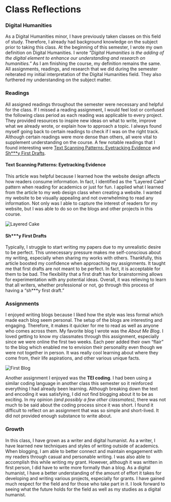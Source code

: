 # Class Reflections

### Digital Humanities

As a Digital Humanities minor, I have previously taken classes on this field of study. Therefore, I already had background knowledge on the subject prior to taking this class. At the beginning of this semester, I wrote my own definition on Digital Humanities. I wrote _“Digital Humanities is the adding of the digital element to enhance our understanding and research on humanities.”_ As I am finishing the course, my definition remains the same. All assignments, readings, and research that we did during the semester reiterated my initial interpretation of the Digital Humanities field. They also furthered my understanding on the subject matter.

### Readings

All assigned readings throughout the semester were necessary and helpful for the class. If I missed a reading assignment, I would feel lost or confused the following class period as each reading was applicable to every project. They provided resources to inspire new ideas on what to write, improve what we already wrote, or explain how to approach a topic. I always found myself going back to certain readings to check if I was on the right track. Although certain readings were more dense than others, all were vital to supplement understanding on the course. A few notable readings that I found interesting were [Text Scanning Patterns: Eyetracking Evidence](https://www.nngroup.com/articles/text-scanning-patterns-eyetracking/) and [Sh***y First Drafts](https://wrd.as.uky.edu/sites/default/files/1-Shitty%20First%20Drafts.pdf).

#### Text Scanning Patterns: Eyetracking Evidence

This article was helpful because I learned how the website design affects how readers consume information. In fact, I identified as the “Layered Cake” pattern when reading for academics or just for fun. I applied what I learned from the article to my web design class when creating a website. I wanted my website to be visually appealing and not overwhelming to read any information. Not only was I able to capture the interest of readers for my website, but I was able to do so on the blogs and other projects in this course.

![Layered Cake](https://user-images.githubusercontent.com/97922448/166128645-99d6dc67-dfb5-4a61-8751-f29e852ecbef.jpg)

#### Sh***y First Drafts

Typically, I struggle to start writing my papers due to my unrealistic desire to be perfect. This unnecessary pressure makes me self-conscious about my writing, especially when sharing my works with others. Thankfully, this article boosted my confidence when approaching my assignments. It taught me that first drafts are not meant to be perfect. In fact, it is acceptable for them to be bad. The flexibility that a first draft has for brainstorming allows for experimentation with any potential ideas. Overall, it was relieving to learn that all writers, whether professional or not, go through this process of having a “sh***y first draft.” 

### Assignments

I enjoyed writing blogs because I liked how the style was less formal which made each blog seem personal. The setup of the blogs are interesting and engaging. Therefore, it makes it quicker for me to read as well as anyone who comes across them. My favorite blog I wrote was the _About Me Blog_. I loved getting to know my classmates through this assignment, especially since we were online the first two weeks. Each peer added their own “flair” to the blog which enabled me to envision their personality even though we were not together in person. It was really cool learning about where they come from, their life aspirations, and other various unique facts.

![First Blog](https://user-images.githubusercontent.com/97922448/166128656-32c2cfce-d554-44f6-8e17-71f465905687.jpg)

Another assignment I enjoyed was the **TEI coding**. I had been using a similar coding language in another class this semester so it reinforced everything I had already been learning. Although breaking down the text and encoding it was satisfying, I did not find blogging about it to be as exciting. In my opinion _(and possibly a few other classmates)_,  there was not much to be said about the coding process since it was short. I found it difficult to reflect on an assignment that was so simple and short-lived. It did not provided enough substance to write about.

### Growth

In this class, I have grown as a writer and digital humanist. As a writer, I have learned new techniques and styles of writing outside of academics. When blogging, I am able to better connect and maintain engagement with my readers through casual and personable writing. I was also able to accomplish this while writing my grant. However, although it was written in first person, I did have to write more formally than a blog. As a digital humanist, I have a better understanding of the amount of effort it takes for developing and writing various projects, especially for grants. I have gained much respect for the field and for those who take part in it. I look forward to seeing what the future holds for the field as well as my studies as a digital humanist.
